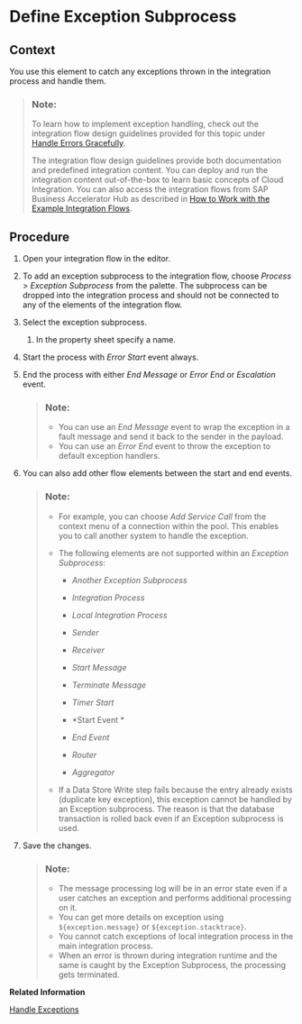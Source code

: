 <!-- loio690e0784c90342669a5f1461ae65b95f -->

# Define Exception Subprocess



## Context

You use this element to catch any exceptions thrown in the integration process and handle them.

> ### Note:  
> To learn how to implement exception handling, check out the integration flow design guidelines provided for this topic under [Handle Errors Gracefully](handle-errors-gracefully-42c95f7.md).
> 
> The integration flow design guidelines provide both documentation and predefined integration content. You can deploy and run the integration content out-of-the-box to learn basic concepts of Cloud Integration. You can also access the integration flows from SAP Business Accelerator Hub as described in [How to Work with the Example Integration Flows](how-to-work-with-the-example-integration-flows-03e6959.md).



<a name="loio690e0784c90342669a5f1461ae65b95f__steps_npc_31j_gy"/>

## Procedure

1.  Open your integration flow in the editor.

2.  To add an exception subprocess to the integration flow, choose *Process* \> *Exception Subprocess* from the palette. The subprocess can be dropped into the integration process and should not be connected to any of the elements of the integration flow.

3.  Select the exception subprocess.

    1.  In the property sheet specify a name.


4.  Start the process with *Error Start* event always.

5.  End the process with either *End Message* or *Error End* or *Escalation* event.

    > ### Note:  
    > -   You can use an *End Message* event to wrap the exception in a fault message and send it back to the sender in the payload.
    > -   You can use an *Error End* event to throw the exception to default exception handlers.

6.  You can also add other flow elements between the start and end events.

    > ### Note:  
    > -   For example, you can choose *Add Service Call* from the context menu of a connection within the pool. This enables you to call another system to handle the exception.
    > 
    > -   The following elements are not supported within an *Exception Subprocess*:
    >     -   *Another Exception Subprocess*
    > 
    >     -   *Integration Process*
    > 
    >     -   *Local Integration Process*
    > 
    >     -   *Sender*
    > 
    >     -   *Receiver*
    > 
    >     -   *Start Message*
    > 
    >     -   *Terminate Message*
    > 
    >     -   *Timer Start*
    > 
    >     -   *Start Event *
    > 
    >     -   *End Event*
    > 
    >     -   *Router*
    > 
    >     -   *Aggregator*
    > 
    > 
    > -   If a Data Store Write step fails because the entry already exists \(duplicate key exception\), this exception cannot be handled by an Exception subprocess. The reason is that the database transaction is rolled back even if an Exception subprocess is used.

7.  Save the changes.

    > ### Note:  
    > -   The message processing log will be in an error state even if a user catches an exception and performs additional processing on it.
    > -   You can get more details on exception using `${exception.message}` or `${exception.stacktrace}`.
    > -   You cannot catch exceptions of local integration process in the main integration process.
    > -   When an error is thrown during integration runtime and the same is caught by the Exception Subprocess, the processing gets terminated.


**Related Information**  


[Handle Exceptions](handle-exceptions-ca95c61.md "Handle exceptions by extending an integration flow with an exception subprocess.")

